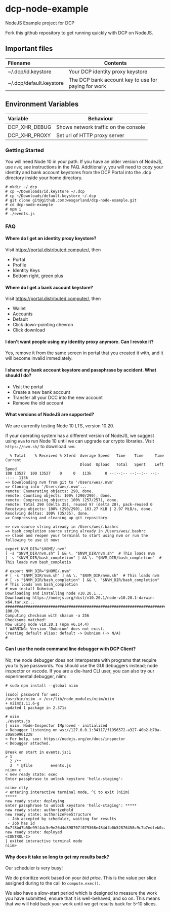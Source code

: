 # dcp-node-example
NodeJS Example project for DCP

Fork this github repository to get running quickly with DCP on NodeJS.

## Important files
| Filename                    | Contents                                                 |
|:----------------------------|----------------------------------------------------------|
| ~/.dcp/id.keystore          | Your DCP identity proxy keystore                         |
| ~/.dcp/default.keystore     | The DCP bank account key to use for paying for work      |

## Environment Variables
| Variable                    | Behaviour                                                |
|:----------------------------|----------------------------------------------------------|
| DCP_XHR_DEBUG               | Shows network traffic on the console                     |
| DCP_XHR_PROXY               | Set url of HTTP proxy server                             |

### Getting Started
You will need Node 10 in your path.  If you have an older version of NodeJS, use `nvm`; see
instructions in the FAQ. Additionally, you will need to copy your identity and bank account
keystores from the DCP Portal into the .dcp directory inside your home directory.

```
# mkdir ~/.dcp
# cp ~/Downloads/id.keystore ~/.dcp
# cp ~/Downloads/default.keystore ~/.dcp
# git clone git@github.com:wesgarland/dcp-node-example.git
# cd dcp-node-example
# npm i
# ./events.js
```

### FAQ

#### Where do I get an identity proxy keystore?
Visit https://portal.distributed.computer/, then
- Portal
- Profile
- Identity Keys
- Bottom right, green plus

#### Where do I get a bank account keystore?
Visit https://portal.distributed.computer/, then
- Wallet
- Accounts
- Default
- Click down-pointing chevron
- Click download

#### I don't want people using my identity proxy anymore. Can I revoke it?
Yes, remove it from the same screen in portal that you created it with, 
and it will become invalid immediately. 

#### I shared my bank account keystore and passphrase by accident. What should I do?
- Visit the portal
- Create a new bank account
- Transfer all your DCC into the new account
- Remove the old account

#### What versions of NodeJS are supported?
We are currently testing Node 10 LTS, version 10.20.

If your operating system has a different version of NodeJS, we suggest using `nvm` to
run Node 10 until we can upgrade our crypto libraries. Visit `https://nvm.sh/` to
download `nvm`.

```# curl -o- https://raw.githubusercontent.com/nvm-sh/nvm/v0.35.3/install.sh | bash
  % Total    % Received % Xferd  Average Speed   Time    Time     Time  Current
                                 Dload  Upload   Total   Spent    Left  Speed
100 13527  100 13527    0     0   113k      0 --:--:-- --:--:-- --:--:--  113k
=> Downloading nvm from git to '/Users/wes/.nvm'
=> Cloning into '/Users/wes/.nvm'...
remote: Enumerating objects: 290, done.
remote: Counting objects: 100% (290/290), done.
remote: Compressing objects: 100% (257/257), done.
remote: Total 290 (delta 35), reused 97 (delta 20), pack-reused 0
Receiving objects: 100% (290/290), 163.27 KiB | 2.97 MiB/s, done.
Resolving deltas: 100% (35/35), done.
=> Compressing and cleaning up git repository

=> nvm source string already in /Users/wes/.bashrc
=> bash_completion source string already in /Users/wes/.bashrc
=> Close and reopen your terminal to start using nvm or run the following to use it now:

export NVM_DIR="$HOME/.nvm"
[ -s "$NVM_DIR/nvm.sh" ] && \. "$NVM_DIR/nvm.sh"  # This loads nvm
[ -s "$NVM_DIR/bash_completion" ] && \. "$NVM_DIR/bash_completion"  # This loads nvm bash_completio

# export NVM_DIR="$HOME/.nvm"
# [ -s "$NVM_DIR/nvm.sh" ] && \. "$NVM_DIR/nvm.sh"  # This loads nvm
# [ -s "$NVM_DIR/bash_completion" ] && \. "$NVM_DIR/bash_completion"  # This loads nvm bash_completion
# nvm install Dubnium
Downloading and installing node v10.20.1...
Downloading https://nodejs.org/dist/v10.20.1/node-v10.20.1-darwin-x64.tar.xz...
################################################################################################# 100.0%
Computing checksum with shasum -a 256
Checksums matched!
Now using node v10.20.1 (npm v6.14.4)
! WARNING: Version 'Dubnium' does not exist.
Creating default alias: default -> Dubnium (-> N/A)
#
```

#### Can I use the node command line debugger with DCP Client?
No; the node debugger does not interoperate with programs that require you to 
type passwords. You should use the GUI debuggers instead; node inspector or vscode. If
you are a die-hard CLI user, you can also try our experimental debugger, niim:

```
# sudo npm install --global niim

[sudo] password for wes: 
/usr/bin/niim -> /usr/lib/node_modules/niim/niim 
+ niim@1.11.6-g
updated 1 package in 2.371s 

# niim 
./events.js 
| niim: Node-Inspector IMproved - initialized
< Debugger listening on ws://127.0.0.1:34117/f1956572-a327-40b2-b70a-20a8b9961228 
< For help, see: https://nodejs.org/en/docs/inspector 
< Debugger attached.

Break on start in events.js:1
> 1 
  2 /**
  3  * @file        events.js
niim> c
< new ready state: exec
Enter passphrase to unlock keystore 'hello-staging': 

niim> ctty
< entering interactive terminal mode, ^C to exit (niim)
*****
new ready state: deploying
Enter passphrase to unlock keystore 'hello-staging': *****
new ready state: authorizeHold
new ready state: authorizeFeeStructure
 - Job accepted by scheduler, waiting for results
 - Job has id 0x7f8bd7b58e99f4dc5e9e26d4d898707f079368e484dfb0b52876458c9c7b7edfeb0cabb6c7cb8eb362c192c9d198d2d718e99aeb08f4d1edf5cfcf60ad1101029a
new ready state: deployed
<CONTROL-C>
| exited interactive terminal mode
niim>
```

#### Why does it take so long to get my results back?
Our scheduler is very busy!

We do prioritize work based on your *bid price*.  This is the value per slice assigned 
during to the call to `compute.exec()`. 

We also have a slow-start period which is designed to measure the work you have submitted,
ensure that it is well-behaved, and so on.  This means that we will hold back your work
until we get results back for 5-10 slices.
